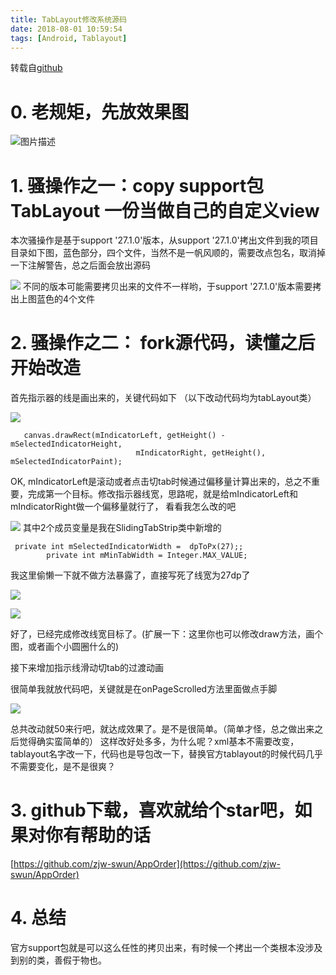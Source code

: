 ```yaml
---
title: TabLayout修改系统源码
date: 2018-08-01 10:59:54
tags: [Android, Tablayout]
---
```


转载自[github](https://github.com/zjw-swun/AppOrder)

# 0. 老规矩，先放效果图


![图片描述](https://github.com/zjw-swun/AppOrder/blob/master/images/1.gif?raw=true)

<!-- more -->

# 1. 骚操作之一：copy support包TabLayout 一份当做自己的自定义view
本次骚操作是基于support '27.1.0'版本，从support '27.1.0'拷出文件到我的项目目录如下图，蓝色部分，四个文件，当然不是一帆风顺的，需要改点包名，取消掉一下注解警告，总之后面会放出源码

![](https://user-gold-cdn.xitu.io/2018/4/5/16291cbabfc62690?w=396&h=215&f=png&s=15889)
不同的版本可能需要拷贝出来的文件不一样哟，于support '27.1.0'版本需要拷出上图蓝色的4个文件

# 2. 骚操作之二： fork源代码，读懂之后开始改造
首先指示器的线是画出来的，关键代码如下 （以下改动代码均为tabLayout类）

![](https://user-gold-cdn.xitu.io/2018/4/5/16291d279361e0c7?w=1396&h=521&f=png&s=116077)

```
   canvas.drawRect(mIndicatorLeft, getHeight() - mSelectedIndicatorHeight,
                            mIndicatorRight, getHeight(), mSelectedIndicatorPaint);
```
OK, mIndicatorLeft是滚动或者点击切tab时候通过偏移量计算出来的，总之不重要，完成第一个目标。修改指示器线宽，思路呢，就是给mIndicatorLeft和mIndicatorRight做一个偏移量就行了，
看看我怎么改的吧

![](https://user-gold-cdn.xitu.io/2018/4/5/16291d715ee6ddc4?w=1868&h=616&f=png&s=127003)
其中2个成员变量是我在SlidingTabStrip类中新增的
```
 private int mSelectedIndicatorWidth =  dpToPx(27);;
        private int mMinTabWidth = Integer.MAX_VALUE;
```

我这里偷懒一下就不做方法暴露了，直接写死了线宽为27dp了

![](https://user-gold-cdn.xitu.io/2018/4/5/16291d89e7648856?w=760&h=412&f=png&s=40677)


![](https://user-gold-cdn.xitu.io/2018/4/5/16291d9b7fb06f96?w=1691&h=970&f=png&s=196796)

好了，已经完成修改线宽目标了。(扩展一下：这里你也可以修改draw方法，画个图，或者画个小圆圈什么的)

接下来增加指示线滑动切tab的过渡动画

很简单我就放代码吧，关键就是在onPageScrolled方法里面做点手脚

![](https://user-gold-cdn.xitu.io/2018/4/5/16291e086784ff9c?w=1882&h=953&f=png&s=210378)

总共改动就50来行吧，就达成效果了。是不是很简单。（简单才怪，总之做出来之后觉得确实蛮简单的）
这样改好处多多，为什么呢？xml基本不需要改变，tablayout名字改一下，代码也是导包改一下，替换官方tablayout的时候代码几乎不需要变化，是不是很爽？

# 3. github下载，喜欢就给个star吧，如果对你有帮助的话
[https://github.com/zjw-swun/AppOrder](https://github.com/zjw-swun/AppOrder)

# 4. 总结
官方support包就是可以这么任性的拷贝出来，有时候一个拷出一个类根本没涉及到别的类，善假于物也。


